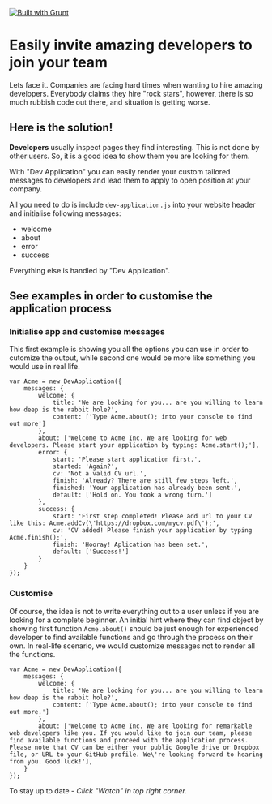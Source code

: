 [![Built with Grunt](https://cdn.gruntjs.com/builtwith.png)](http://gruntjs.com/)

# Easily invite amazing developers to join your team

Lets face it. Companies are facing hard times when wanting to hire amazing developers. Everybody claims they hire "rock stars", however, there is so much rubbish code out there, and situation is getting worse.

## Here is the solution!

**Developers** usually inspect pages they find interesting. This is not done by other users. So, it is a good idea to show them you are looking for them.

With "Dev Application" you can easily render your custom tailored messages to developers and lead them to apply to open position at your company.

All you need to do is include ```dev-application.js``` into your website header and initialise following messages:
- welcome
- about
- error
- success

Everything else is handled by "Dev Application".

## See examples in order to customise the application process

### Initialise app and customise messages

This first example is showing you all the options you can use in order to cutomize the output, while second one would be more like something you would use in real life.

```
var Acme = new DevApplication({
    messages: {
        welcome: {
            title: 'We are looking for you... are you willing to learn how deep is the rabbit hole?',
            content: ['Type Acme.about(); into your console to find out more']
        },
        about: ['Welcome to Acme Inc. We are looking for web developers. Please start your application by typing: Acme.start();'],
        error: {
            start: 'Please start application first.',
            started: 'Again?',
            cv: 'Not a valid CV url.',
            finish: 'Already? There are still few steps left.',
            finished: 'Your application has already been sent.',
            default: ['Hold on. You took a wrong turn.']
        },
        success: {
            start: 'First step completed! Please add url to your CV like this: Acme.addCv(\'https://dropbox.com/mycv.pdf\');',
            cv: 'CV added! Please finish your application by typing Acme.finish();',
            finish: 'Hooray! Aplication has been set.',
            default: ['Success!']
        }
    }
});
```

### Customise

Of course, the idea is not to write everything out to a user unless if you are looking for a complete beginner. An initial hint where they can find object by showing first function ```Acme.about()``` should be just enough for experienced developer to find available functions and go through the process on their own. In real-life scenario, we would customize messages not to render all the functions.

```
var Acme = new DevApplication({
    messages: {
        welcome: {
            title: 'We are looking for you... are you willing to learn how deep is the rabbit hole?',
            content: ['Type Acme.about(); into your console to find out more.']
        },
        about: ['Welcome to Acme Inc. We are looking for remarkable web developers like you. If you would like to join our team, please find available functions and proceed with the application process. Please note that CV can be either your public Google drive or Dropbox file, or URL to your GitHub profile. We\'re looking forward to hearing from you. Good luck!'],
    }
});
```


To stay up to date - _Click "Watch" in top right corner._
